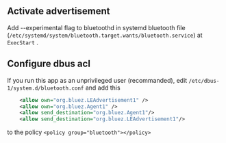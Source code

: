 ## Activate advertisement
Add --experimental flag to bluetoothd in systemd bluetooth file (`/etc/systemd/system/bluetooth.target.wants/bluetooth.service`) at `ExecStart` .  

## Configure dbus acl
If you run this app as an unprivileged user (recommanded), edit `/etc/dbus-1/system.d/bluetooth.conf` and add this
```xml
    <allow own="org.bluez.LEAdvertisement1" />
    <allow own="org.bluez.Agent1" />
    <allow send_destination="org.bluez.Agent1"/>
    <allow send_destination="org.bluez.LEAdvertisement1"/>
```   
to the policy `<policy group="bluetooth"></policy>` 
